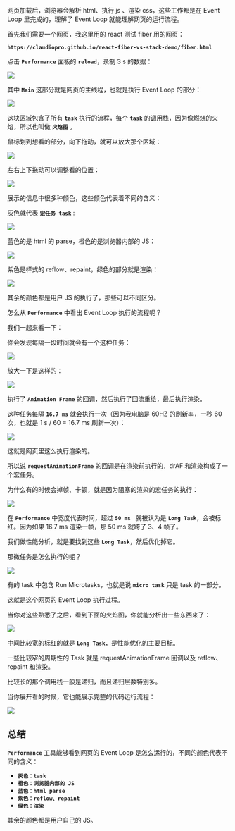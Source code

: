 网页加载后，浏览器会解析 html、执行 js 、渲染 css，这些工作都是在 Event Loop 里完成的，理解了 Event Loop 就能理解网页的运行流程。

首先我们需要一个网页，我这里用的 react 测试 fiber 用的网页：

**`https://claudiopro.github.io/react-fiber-vs-stack-demo/fiber.html`**

点击 **`Performance`** 面板的 **`reload`**，录制 3 s 的数据：

![](https://github.com/WqhForGitHub/juejin-book/blob/main/%E5%89%8D%E7%AB%AF%E8%B0%83%E8%AF%95%E9%80%9A%E5%85%B3%E7%A7%98%E7%B1%8D/static/29/1.jpg?raw=true)

其中 **`Main`** 这部分就是网页的主线程，也就是执行 Event Loop 的部分：

![](https://github.com/WqhForGitHub/juejin-book/blob/main/%E5%89%8D%E7%AB%AF%E8%B0%83%E8%AF%95%E9%80%9A%E5%85%B3%E7%A7%98%E7%B1%8D/static/29/2.jpg?raw=true)

这块区域包含了所有 **`task`** 执行的流程，每个 **`task`** 的调用栈，因为像燃烧的火焰，所以也叫做 **`火焰图`** 。

鼠标划到想看的部分，向下拖动，就可以放大那个区域：

![](https://github.com/WqhForGitHub/juejin-book/blob/main/%E5%89%8D%E7%AB%AF%E8%B0%83%E8%AF%95%E9%80%9A%E5%85%B3%E7%A7%98%E7%B1%8D/static/29/3.jpg?raw=true)

左右上下拖动可以调整看的位置：

![](https://github.com/WqhForGitHub/juejin-book/blob/main/%E5%89%8D%E7%AB%AF%E8%B0%83%E8%AF%95%E9%80%9A%E5%85%B3%E7%A7%98%E7%B1%8D/static/29/4.jpg?raw=true)

展示的信息中很多种颜色，这些颜色代表着不同的含义：

灰色就代表 **`宏任务 task`** :

![](https://github.com/WqhForGitHub/juejin-book/blob/main/%E5%89%8D%E7%AB%AF%E8%B0%83%E8%AF%95%E9%80%9A%E5%85%B3%E7%A7%98%E7%B1%8D/static/29/5.jpg?raw=true)

蓝色的是 html 的 parse，橙色的是浏览器内部的 JS：

![](https://github.com/WqhForGitHub/juejin-book/blob/main/%E5%89%8D%E7%AB%AF%E8%B0%83%E8%AF%95%E9%80%9A%E5%85%B3%E7%A7%98%E7%B1%8D/static/29/6.jpg?raw=true)

紫色是样式的 reflow、repaint，绿色的部分就是渲染：

![](https://github.com/WqhForGitHub/juejin-book/blob/main/%E5%89%8D%E7%AB%AF%E8%B0%83%E8%AF%95%E9%80%9A%E5%85%B3%E7%A7%98%E7%B1%8D/static/29/7.jpg?raw=true)

其余的颜色都是用户 JS 的执行了，那些可以不同区分。

怎么从 **`Performance`** 中看出 Event Loop 执行的流程呢？

我们一起来看一下：

你会发现每隔一段时间就会有一个这种任务：

![](https://github.com/WqhForGitHub/juejin-book/blob/main/%E5%89%8D%E7%AB%AF%E8%B0%83%E8%AF%95%E9%80%9A%E5%85%B3%E7%A7%98%E7%B1%8D/static/29/8.jpg?raw=true)

放大一下是这样的：

![](https://github.com/WqhForGitHub/juejin-book/blob/main/%E5%89%8D%E7%AB%AF%E8%B0%83%E8%AF%95%E9%80%9A%E5%85%B3%E7%A7%98%E7%B1%8D/static/29/9.jpg?raw=true)

执行了 **`Animation Frame`** 的回调，然后执行了回流重绘，最后执行渲染。

这种任务每隔 **`16.7 ms`** 就会执行一次（因为我电脑是 60HZ 的刷新率，一秒 60 次，也就是 1 s / 60 = 16.7 ms 刷新一次）：

![](https://github.com/WqhForGitHub/juejin-book/blob/main/%E5%89%8D%E7%AB%AF%E8%B0%83%E8%AF%95%E9%80%9A%E5%85%B3%E7%A7%98%E7%B1%8D/static/29/10.jpg?raw=true)

这就是网页里这么执行渲染的。

所以说 **`requestAnimationFrame`** 的回调是在渲染前执行的，drAF 和渲染构成了一个宏任务。

为什么有的时候会掉帧、卡顿，就是因为阻塞的渲染的宏任务的执行：

![](https://github.com/WqhForGitHub/juejin-book/blob/main/%E5%89%8D%E7%AB%AF%E8%B0%83%E8%AF%95%E9%80%9A%E5%85%B3%E7%A7%98%E7%B1%8D/static/29/11.jpg?raw=true)

在 **`Performance`** 中宽度代表时间，超过 **`50 ms `** 就被认为是 **`Long Task`**，会被标红。因为如果 16.7 ms 渲染一帧，那 50 ms 就跨了 3、4 帧了。

我们做性能分析，就是要找到这些 **`Long Task`**，然后优化掉它。



那微任务是怎么执行的呢？

![](https://github.com/WqhForGitHub/juejin-book/blob/main/%E5%89%8D%E7%AB%AF%E8%B0%83%E8%AF%95%E9%80%9A%E5%85%B3%E7%A7%98%E7%B1%8D/static/29/12.jpg?raw=true)

有的 task 中包含 Run Microtasks，也就是说 **`micro task`** 只是 task 的一部分。

这就是这个网页的 Event Loop 执行过程。

当你对这些熟悉了之后，看到下面的火焰图，你就能分析出一些东西来了：

![](https://github.com/WqhForGitHub/juejin-book/blob/main/%E5%89%8D%E7%AB%AF%E8%B0%83%E8%AF%95%E9%80%9A%E5%85%B3%E7%A7%98%E7%B1%8D/static/29/13.jpg?raw=true)

中间比较宽的标红的就是 **`Long Task`**，是性能优化的主要目标。

一些比较窄的周期性的 Task 就是 requestAnimationFrame 回调以及 reflow、repaint 和渲染。

比较长的那个调用栈一般是递归，而且递归层数特别多。

当你展开看的时候，它也能展示完整的代码运行流程：

![](https://github.com/WqhForGitHub/juejin-book/blob/main/%E5%89%8D%E7%AB%AF%E8%B0%83%E8%AF%95%E9%80%9A%E5%85%B3%E7%A7%98%E7%B1%8D/static/29/14.jpg?raw=true)



## 总结

**`Performance`** 工具能够看到网页的 Event Loop 是怎么运行的，不同的颜色代表不同的含义：

* **`灰色：task`**
* **`橙色：浏览器内部的 JS`**
* **`蓝色：html parse`**
* **`紫色：reflow、repaint`**
* **`绿色：渲染`**

其余的颜色都是用户自己的 JS。



